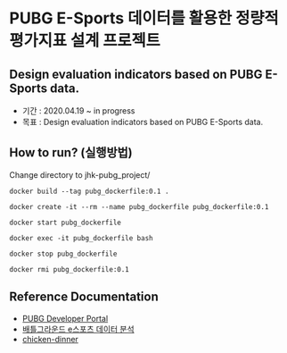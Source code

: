 PUBG E-Sports 데이터를 활용한 정량적 평가지표 설계 프로젝트
=============
Design evaluation indicators based on PUBG E-Sports data.
-------------

* 기간 : 2020.04.19 ~ in progress
* 목표 : Design evaluation indicators based on PUBG E-Sports data.

## How to run? (실행방법)
Change directory to jhk-pubg_project/
```
docker build --tag pubg_dockerfile:0.1 .

docker create -it --rm --name pubg_dockerfile pubg_dockerfile:0.1

docker start pubg_dockerfile

docker exec -it pubg_dockerfile bash
```
```
docker stop pubg_dockerfile

docker rmi pubg_dockerfile:0.1
```


## Reference Documentation
* [PUBG Developer Portal](https://developer.pubg.com/)
* [배틀그라운드 e스포츠 데이터 분석](https://github.com/dataitgirls4/team_5)
* [chicken-dinner](https://github.com/crflynn/chicken-dinner)
